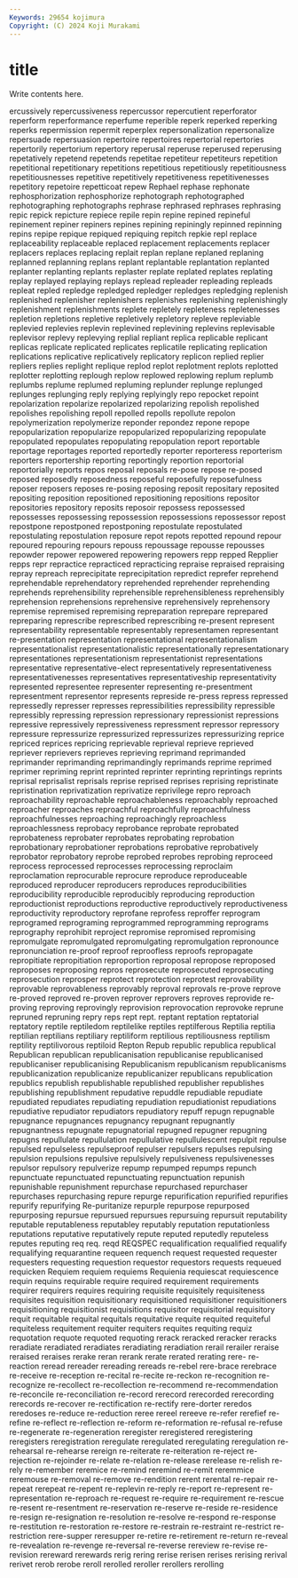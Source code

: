```yaml
---
Keywords: 29654 kojimura
Copyright: (C) 2024 Koji Murakami
---
```


# title

Write contents here.



ercussively repercussiveness repercussor repercutient reperforator
reperform reperformance reperfume reperible reperk reperked reperking reperks repermission repermit
reperplex repersonalization repersonalize repersuade repersuasion repertoire repertoires repertorial repertories repertorily
repertorium repertory reperusal reperuse reperused reperusing repetatively repetend repetends repetitae
repetiteur repetiteurs repetition repetitional repetitionary repetitions repetitious repetitiously repetitiousness repetitiousnesses
repetitive repetitively repetitiveness repetitivenesses repetitory repetoire repetticoat repew Rephael rephase
rephonate rephosphorization rephosphorize rephotograph rephotographed rephotographing rephotographs rephrase rephrased rephrases
rephrasing repic repick repicture repiece repile repin repine repined repineful
repinement repiner repiners repines repining repiningly repinned repinning repins repipe
repique repiqued repiquing repitch repkie repl replace replaceability replaceable replaced
replacement replacements replacer replacers replaces replacing replait replan replane replaned
replaning replanned replanning replans replant replantable replantation replanted replanter replanting
replants replaster replate replated replates replating replay replayed replaying replays
replead repleader repleading repleads repleat repled repledge repledged repledger repledges
repledging replenish replenished replenisher replenishers replenishes replenishing replenishingly replenishment replenishments
replete repletely repleteness repletenesses repletion repletions repletive repletively repletory repleve
repleviable replevied replevies replevin replevined replevining replevins replevisable replevisor replevy
replevying replial repliant replica replicable replicant replicas replicate replicated replicates
replicatile replicating replication replications replicative replicatively replicatory replicon replied replier
repliers replies replight replique replod replot replotment replots replotted replotter
replotting replough replow replowed replowing replum replumb replumbs replume replumed
repluming replunder replunge replunged replunges replunging reply replying replyingly repo
repocket repoint repolarization repolarize repolarized repolarizing repolish repolished repolishes repolishing
repoll repolled repolls repollute repolon repolymerization repolymerize reponder repondez repone
repope repopularization repopularize repopularized repopularizing repopulate repopulated repopulates repopulating repopulation
report reportable reportage reportages reported reportedly reporter reporteress reporterism reporters
reportership reporting reportingly reportion reportorial reportorially reports repos reposal reposals
re-pose repose re-posed reposed reposedly reposedness reposeful reposefully reposefulness reposer
reposers reposes re-posing reposing reposit repositary reposited repositing reposition repositioned
repositioning repositions repositor repositories repository reposits reposoir repossess repossessed repossesses
repossessing repossession repossessions repossessor repost repostpone repostponed repostponing repostulate repostulated
repostulating repostulation reposure repot repots repotted repound repour repoured repouring
repours repouss repoussage repousse repousses repowder repower repowered repowering repowers
repp repped Repplier repps repr repractice repracticed repracticing repraise repraised
repraising repray repreach reprecipitate reprecipitation repredict reprefer reprehend reprehendable reprehendatory
reprehended reprehender reprehending reprehends reprehensibility reprehensible reprehensibleness reprehensibly reprehension reprehensions
reprehensive reprehensively reprehensory repremise repremised repremising repreparation reprepare reprepared repreparing
represcribe represcribed represcribing re-present represent representability representable representably representamen representant
re-presentation representation representational representationalism representationalist representationalistic representationally representationary representationes representationism
representationist representations representative representative-elect representatively representativeness representativenesses representatives representativeship representativity
represented representee representer representing re-presentment representment representor represents represide re-press
repress repressed repressedly represser represses repressibilities repressibility repressible repressibly repressing
repression repressionary repressionist repressions repressive repressively repressiveness repressment repressor repressory
repressure repressurize repressurized repressurizes repressurizing reprice repriced reprices repricing reprievable
reprieval reprieve reprieved repriever reprievers reprieves reprieving reprimand reprimanded reprimander
reprimanding reprimandingly reprimands reprime reprimed reprimer repriming reprint reprinted reprinter
reprinting reprintings reprints reprisal reprisalist reprisals reprise reprised reprises reprising
repristinate repristination reprivatization reprivatize reprivilege repro reproach reproachability reproachable reproachableness
reproachably reproached reproacher reproaches reproachful reproachfully reproachfulness reproachfulnesses reproaching reproachingly
reproachless reproachlessness reprobacy reprobance reprobate reprobated reprobateness reprobater reprobates reprobating
reprobation reprobationary reprobationer reprobations reprobative reprobatively reprobator reprobatory reprobe reprobed
reprobes reprobing reproceed reprocess reprocessed reprocesses reprocessing reproclaim reproclamation reprocurable
reprocure reproduce reproduceable reproduced reproducer reproducers reproduces reproducibilities reproducibility reproducible
reproducibly reproducing reproduction reproductionist reproductions reproductive reproductively reproductiveness reproductivity reproductory
reprofane reprofess reproffer reprogram reprogramed reprograming reprogrammed reprogramming reprograms reprography
reprohibit reproject repromise repromised repromising repromulgate repromulgated repromulgating repromulgation repronounce
repronunciation re-proof reproof reproofless reproofs repropagate repropitiate repropitiation reproportion reproposal
repropose reproposed reproposes reproposing repros reprosecute reprosecuted reprosecuting reprosecution reprosper
reprotect reprotection reprotest reprovability reprovable reprovableness reprovably reproval reprovals re-prove
reprove re-proved reproved re-proven reprover reprovers reproves reprovide re-proving reproving
reprovingly reprovision reprovocation reprovoke reprune repruned repruning repry reps rept
rept. reptant reptation reptatorial reptatory reptile reptiledom reptilelike reptiles reptilferous
Reptilia reptilia reptilian reptilians reptiliary reptiliform reptilious reptiliousness reptilism reptility
reptilivorous reptiloid Repton Repub republic republica republical Republican republican republicanisation
republicanise republicanised republicaniser republicanising Republicanism republicanism republicanisms republicanization republicanize republicanizer
republicans republication republics republish republishable republished republisher republishes republishing republishment
repudative repuddle repudiable repudiate repudiated repudiates repudiating repudiation repudiationist repudiations
repudiative repudiator repudiators repudiatory repuff repugn repugnable repugnance repugnances repugnancy
repugnant repugnantly repugnantness repugnate repugnatorial repugned repugner repugning repugns repullulate
repullulation repullulative repullulescent repulpit repulse repulsed repulseless repulseproof repulser repulsers
repulses repulsing repulsion repulsions repulsive repulsively repulsiveness repulsivenesses repulsor repulsory
repulverize repump repumped repumps repunch repunctuate repunctuated repunctuating repunctuation repunish
repunishable repunishment repurchase repurchased repurchaser repurchases repurchasing repure repurge repurification
repurified repurifies repurify repurifying Re-puritanize repurple repurpose repurposed repurposing repursue
repursued repursues repursuing repursuit reputability reputable reputableness reputabley reputably reputation
reputationless reputations reputative reputatively repute reputed reputedly reputeless reputes reputing
req req. reqd REQSPEC requalification requalified requalify requalifying requarantine requeen
requench request requested requester requesters requesting requestion requestor requestors requests
requeued requicken Requiem requiem requiems Requienia requiescat requiescence requin requins
requirable require required requirement requirements requirer requirers requires requiring requisite
requisitely requisiteness requisites requisition requisitionary requisitioned requisitioner requisitioners requisitioning requisitionist
requisitions requisitor requisitorial requisitory requit requitable requital requitals requitative requite
requited requiteful requiteless requitement requiter requiters requites requiting requiz requotation
requote requoted requoting rerack reracked reracker reracks reradiate reradiated reradiates
reradiating reradiation rerail rerailer reraise reraised reraises rerake reran rerank
rerate rerated rerating rere- re-reaction reread rereader rereading rereads re-rebel
rere-brace rerebrace re-receive re-reception re-recital re-recite re-reckon re-recognition re-recognize re-recollect
re-recollection re-recommend re-recommendation re-reconcile re-reconciliation re-record rerecord rerecorded rerecording rerecords
re-recover re-rectification re-rectify rere-dorter reredos reredoses re-reduce re-reduction reree rereel
rereeve re-refer rerefief re-refine re-reflect re-reflection re-reform re-reformation re-refusal re-refuse
re-regenerate re-regeneration reregister reregistered reregistering reregisters reregistration reregulate reregulated reregulating
reregulation re-rehearsal re-rehearse rereign re-reiterate re-reiteration re-reject re-rejection re-rejoinder re-relate
re-relation re-release rerelease re-relish re-rely re-remember reremice re-remind reremind re-remit
reremmice reremouse re-removal re-remove re-rendition rerent rerental re-repair re-repeat rerepeat
re-repent re-replevin re-reply re-report re-represent re-representation re-reproach re-request re-require re-requirement
re-rescue re-resent re-resentment re-reservation re-reserve re-reside re-residence re-resign re-resignation re-resolution
re-resolve re-respond re-response re-restitution re-restoration re-restore re-restrain re-restraint re-restrict re-restriction
rere-supper reresupper re-retire re-retirement re-return re-reveal re-revealation re-revenge re-reversal re-reverse
rereview re-revise re-revision rereward rerewards rerig rering rerise rerisen rerises
rerising rerival rerivet rerob rerobe reroll rerolled reroller rerollers rerolling
